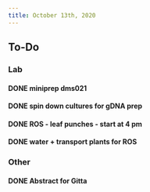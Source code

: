 ```yaml
---
title: October 13th, 2020
---
```


## **To-Do**
### **Lab**
#### DONE miniprep dms021

#### DONE spin down cultures for gDNA prep

#### DONE ROS - leaf punches - start at 4 pm

#### DONE water + transport plants for ROS

### **Other**
#### DONE Abstract for Gitta 
